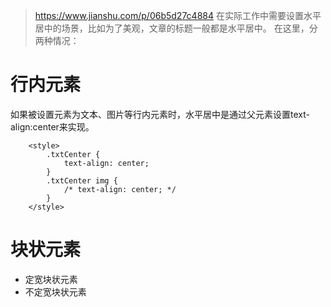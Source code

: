 > https://www.jianshu.com/p/06b5d27c4884
在实际工作中需要设置水平居中的场景，比如为了美观，文章的标题一般都是水平居中。
在这里，分两种情况：
# 行内元素
如果被设置元素为文本、图片等行内元素时，水平居中是通过父元素设置text-align:center来实现。
```
    <style>
        .txtCenter {
            text-align: center;
        }
        .txtCenter img {
            /* text-align: center; */
        }
    </style>
```
# 块状元素
 - 定宽块状元素
 - 不定宽块状元素